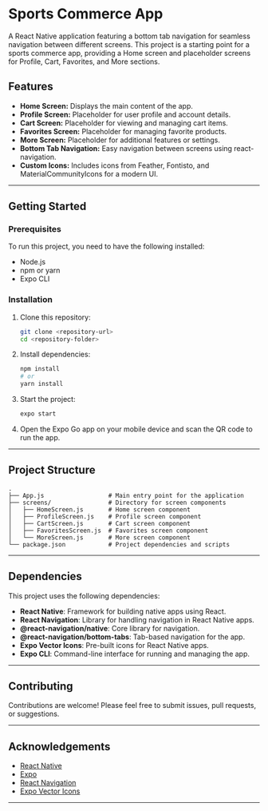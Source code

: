 # Sports Commerce App

A React Native application featuring a bottom tab navigation for seamless navigation between different screens. This project is a starting point for a sports commerce app, providing a Home screen and placeholder screens for Profile, Cart, Favorites, and More sections.

## Features

- **Home Screen:** Displays the main content of the app.
- **Profile Screen:** Placeholder for user profile and account details.
- **Cart Screen:** Placeholder for viewing and managing cart items.
- **Favorites Screen:** Placeholder for managing favorite products.
- **More Screen:** Placeholder for additional features or settings.
- **Bottom Tab Navigation:** Easy navigation between screens using react-navigation.
- **Custom Icons:** Includes icons from Feather, Fontisto, and MaterialCommunityIcons for a modern UI.

---

## Getting Started

### Prerequisites

To run this project, you need to have the following installed:

- Node.js
- npm or yarn
- Expo CLI

### Installation

1. Clone this repository:

   ```bash
   git clone <repository-url>
   cd <repository-folder>
   ```

2. Install dependencies:

   ```bash
   npm install
   # or
   yarn install
   ```

3. Start the project:

   ```bash
   expo start
   ```

4. Open the Expo Go app on your mobile device and scan the QR code to run the app.

---

## Project Structure

```plaintext
.
├── App.js                  # Main entry point for the application
├── screens/                # Directory for screen components
│   ├── HomeScreen.js       # Home screen component
│   ├── ProfileScreen.js    # Profile screen component
│   ├── CartScreen.js       # Cart screen component
│   ├── FavoritesScreen.js  # Favorites screen component
│   └── MoreScreen.js       # More screen component
└── package.json            # Project dependencies and scripts
```

---

## Dependencies

This project uses the following dependencies:

- **React Native**: Framework for building native apps using React.
- **React Navigation**: Library for handling navigation in React Native apps.
- **@react-navigation/native**: Core library for navigation.
- **@react-navigation/bottom-tabs**: Tab-based navigation for the app.
- **Expo Vector Icons**: Pre-built icons for React Native apps.
- **Expo CLI**: Command-line interface for running and managing the app.

---

## Contributing

Contributions are welcome! Please feel free to submit issues, pull requests, or suggestions.

---

## Acknowledgements

- [React Native](https://reactnative.dev/)
- [Expo](https://expo.dev/)
- [React Navigation](https://reactnavigation.org/)
- [Expo Vector Icons](https://docs.expo.dev/guides/icons/)

---

